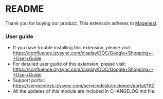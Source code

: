# README
Thank you for buying our product.
This extension adheres to [Magenest](http://magenest.com/).

### User guide
- If you have trouble installing this extension, please visit: https://confluence.izysync.com/display/DOC/Google+Shopping+-+User+Guide
- For detailed user guide of this extension, please visit: https://confluence.izysync.com/display/DOC/Google+Shopping+-+User+Guide
- Support portal: https://servicedesk.izysync.com/servicedesk/customer/portal/162
- All the updates of this module are included in CHANGELOG.md file.
